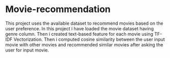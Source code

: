 # Movie-recommendation
This project uses the available dataset to recommend movies based on the user preference.
In this project i have loaded the movie dataset having genre column.
Then i created text-based feature for each movie using TF-IDF Vectorization.
Then i computed cosine similarity between the user input movie with other movies and recommended similar movies after asking the user for input movie.
